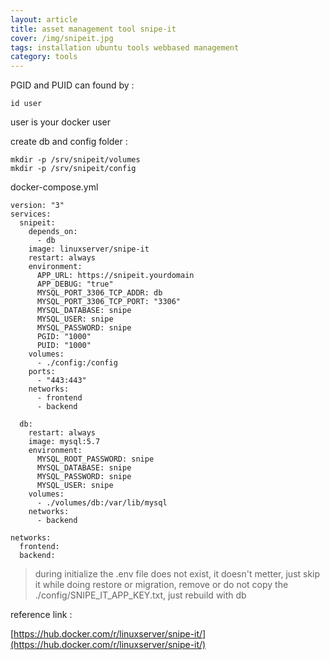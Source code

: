 ```yaml
---
layout: article
title: asset management tool snipe-it
cover: /img/snipeit.jpg
tags: installation ubuntu tools webbased management
category: tools
---
```


PGID and PUID can found by :

```
id user
```

user is your docker user


create db and config folder :

```
mkdir -p /srv/snipeit/volumes
mkdir -p /srv/snipeit/config
```

docker-compose.yml

```
version: "3"
services:
  snipeit:
    depends_on:
      - db
    image: linuxserver/snipe-it
    restart: always
    environment:
      APP_URL: https://snipeit.yourdomain
      APP_DEBUG: "true"
      MYSQL_PORT_3306_TCP_ADDR: db
      MYSQL_PORT_3306_TCP_PORT: "3306"
      MYSQL_DATABASE: snipe
      MYSQL_USER: snipe
      MYSQL_PASSWORD: snipe
      PGID: "1000"
      PUID: "1000"
    volumes:
      - ./config:/config
    ports:
      - "443:443"
    networks:
      - frontend
      - backend

  db:
    restart: always
    image: mysql:5.7
    environment:
      MYSQL_ROOT_PASSWORD: snipe
      MYSQL_DATABASE: snipe
      MYSQL_PASSWORD: snipe
      MYSQL_USER: snipe
    volumes:
      - ./volumes/db:/var/lib/mysql
    networks:
      - backend

networks:
  frontend:
  backend:
```

>during initialize the .env file does not exist, it doesn't metter, just skip it
>while doing restore or migration, remove or do not copy the ./config/SNIPE_IT_APP_KEY.txt, just rebuild with db

reference link :

[https://hub.docker.com/r/linuxserver/snipe-it/](https://hub.docker.com/r/linuxserver/snipe-it/)
